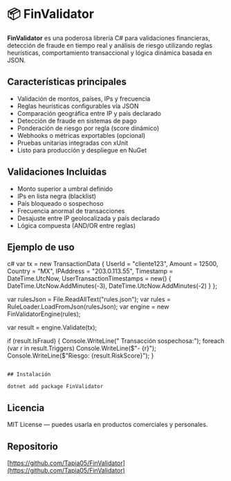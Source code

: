 # 📦 FinValidator

**FinValidator** es una poderosa librería C# para validaciones financieras, detección de fraude en tiempo real y análisis de riesgo utilizando reglas heurísticas, comportamiento transaccional y lógica dinámica basada en JSON.

##  Características principales

-  Validación de montos, países, IPs y frecuencia
-  Reglas heurísticas configurables vía JSON
-  Comparación geográfica entre IP y país declarado
-  Detección de fraude en sistemas de pago
-  Ponderación de riesgo por regla (score dinámico)
-  Webhooks o métricas exportables (opcional)
-  Pruebas unitarias integradas con xUnit
-  Listo para producción y despliegue en NuGet

##  Validaciones Incluidas

- Monto superior a umbral definido
- IPs en lista negra (blacklist)
- País bloqueado o sospechoso
- Frecuencia anormal de transacciones
- Desajuste entre IP geolocalizada y país declarado
- Lógica compuesta (AND/OR entre reglas)

##  Ejemplo de uso
c#
var tx = new TransactionData
{
    UserId = "cliente123",
    Amount = 12500,
    Country = "MX",
    IPAddress = "203.0.113.55",
    Timestamp = DateTime.UtcNow,
    UserTransactionTimestamps = new() {
        DateTime.UtcNow.AddMinutes(-3),
        DateTime.UtcNow.AddMinutes(-2)
    }
};

var rulesJson = File.ReadAllText("rules.json");
var rules = RuleLoader.LoadFromJson(rulesJson);
var engine = new FinValidatorEngine(rules);

var result = engine.Validate(tx);

if (result.IsFraud)
{
    Console.WriteLine(" Transacción sospechosa:");
    foreach (var r in result.Triggers) Console.WriteLine($"- {r}");
    Console.WriteLine($"Riesgo: {result.RiskScore}");
}
```

## Instalación

dotnet add package FinValidator
```

## Licencia

MIT License — puedes usarla en productos comerciales y personales.

##  Repositorio

[https://github.com/Tapia05/FinValidator](https://github.com/Tapia05/FinValidator)
